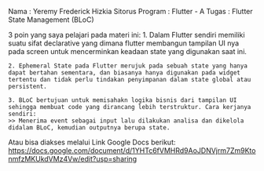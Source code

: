 Nama		: Yeremy Frederick Hizkia Sitorus
Program	    : Flutter - A 
Tugas		: Flutter State Management (BLoC)

3 poin yang saya pelajari pada materi ini:
    1. Dalam Flutter sendiri memiliki suatu sifat declarative yang dimana flutter membangun tampilan UI nya pada screen untuk mencerminkan keadaan state yang digunakan saat ini.

    2. Ephemeral State pada Flutter merujuk pada sebuah state yang hanya dapat bertahan sementara, dan biasanya hanya digunakan pada widget tertentu dan tidak perlu tindakan penyimpanan dalam state global atau persistent.

    3. BLoC bertujuan untuk memisahakn logika bisnis dari tampilan UI sehingga membuat code yang dirancang lebih terstruktur. Cara kerjanya sendiri:
    >> Menerima event sebagai input lalu dilakukan analisa dan dikelola didalam BLoC, kemudian outputnya berupa state.


Atau bisa diakses melalui Link Google Docs berikut:
https://docs.google.com/document/d/1YHTc6fVMHRd9AoJDNVjrm7Zm9KtonmfzMKUkdVMz4Vw/edit?usp=sharing
